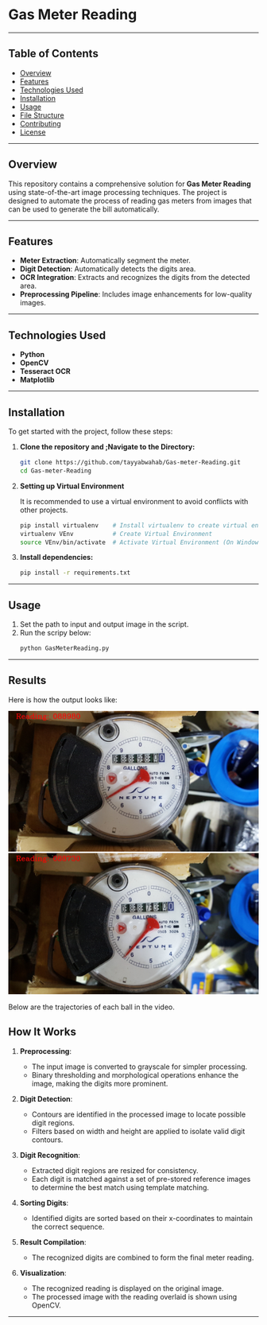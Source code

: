 # Gas Meter Reading



---

## Table of Contents

- [Overview](#overview)
- [Features](#features)
- [Technologies Used](#technologies-used)
- [Installation](#installation)
- [Usage](#usage)
- [File Structure](#file-structure)
- [Contributing](#contributing)
- [License](#license)

---

## Overview

This repository contains a comprehensive solution for **Gas Meter Reading** using state-of-the-art image processing techniques. The project is designed to automate the process of reading gas meters from images that can be used to generate the bill automatically.

---

## Features

- **Meter Extraction**: Automatically segment the meter.
- **Digit Detection**: Automatically detects the digits area.
- **OCR Integration**: Extracts and recognizes the digits from the detected area.
- **Preprocessing Pipeline**: Includes image enhancements for low-quality images.

---

## Technologies Used

- **Python**
- **OpenCV**
- **Tesseract OCR**
- **Matplotlib**

---

## Installation

To get started with the project, follow these steps:

1. **Clone the repository and ;Navigate to the Directory:**
   ```bash
   git clone https://github.com/tayyabwahab/Gas-meter-Reading.git
   cd Gas-meter-Reading
   ```

2. **Setting up Virtual Environment**

   It is recommended to use a virtual environment to avoid conflicts with other projects.

   ```bash
   pip install virtualenv    # Install virtualenv to create virtual environments
   virtualenv VEnv           # Create Virtual Environment
   source VEnv/bin/activate  # Activate Virtual Environment (On Windows use `VEnv\Scripts\activate)`
   ```

3. **Install dependencies:**
   ```bash
   pip install -r requirements.txt
   ```

---

## Usage

1. Set the path to input and output image in the script.
2. Run the scripy below:
   ```bash
   python GasMeterReading.py
   ```
---

## Results

Here is how the output looks like:

![Sample Output 1](Results/Result1.jpg)
![Sample Output 2](Results/Result2.jpg)

Below are the trajectories of each ball in the video. 


## How It Works

1. **Preprocessing**:
   - The input image is converted to grayscale for simpler processing.
   - Binary thresholding and morphological operations enhance the image, making the digits more prominent.

2. **Digit Detection**:
   - Contours are identified in the processed image to locate possible digit regions.
   - Filters based on width and height are applied to isolate valid digit contours.

3. **Digit Recognition**:
   - Extracted digit regions are resized for consistency.
   - Each digit is matched against a set of pre-stored reference images to determine the best match using template matching.

4. **Sorting Digits**:
   - Identified digits are sorted based on their x-coordinates to maintain the correct sequence.

5. **Result Compilation**:
   - The recognized digits are combined to form the final meter reading.

6. **Visualization**:
   - The recognized reading is displayed on the original image.
   - The processed image with the reading overlaid is shown using OpenCV.

---
